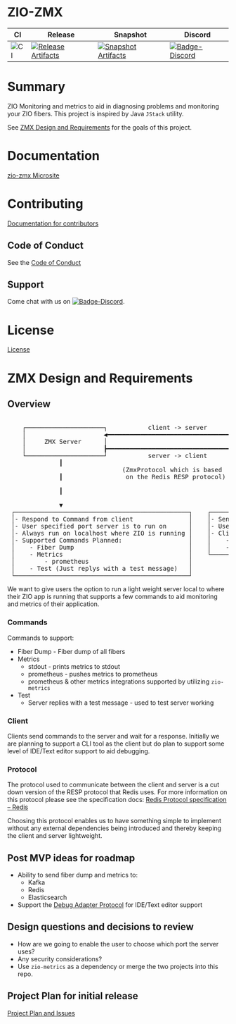 # ZIO-ZMX

| CI | Release | Snapshot | Discord |
| --- | --- | --- | --- |
| ![CI][Badge-CI] | [![Release Artifacts][Badge-SonatypeReleases]][Link-SonatypeReleases] | [![Snapshot Artifacts][Badge-SonatypeSnapshots]][Link-SonatypeSnapshots] | [![Badge-Discord]][Link-Discord] |

# Summary
ZIO Monitoring and metrics to aid in diagnosing problems and monitoring your ZIO fibers. This project is inspired by Java `JStack` utility.

See [ZMX Design and Requirements](#ZMX-Design-and-Requirements) for the goals of this project.

# Documentation
[zio-zmx Microsite](https://zio.github.io/zio-zmx/)

# Contributing
[Documentation for contributors](https://zio.github.io/zio-zmx/docs/about/about_contributing)

## Code of Conduct

See the [Code of Conduct](https://zio.github.io/zio-zmx/docs/about/about_coc)

## Support

Come chat with us on [![Badge-Discord]][Link-Discord].


# License
[License](LICENSE)

[Badge-SonatypeReleases]: https://img.shields.io/nexus/r/https/oss.sonatype.org/dev.zio/zio-zmx_2.12.svg "Sonatype Releases"
[Badge-SonatypeSnapshots]: https://img.shields.io/nexus/s/https/oss.sonatype.org/dev.zio/zio-zmx_2.12.svg "Sonatype Snapshots"
[Badge-Discord]: https://img.shields.io/discord/629491597070827530?logo=discord "chat on discord"
[Link-SonatypeReleases]: https://oss.sonatype.org/content/repositories/releases/dev/zio/zio-zmx_2.12/ "Sonatype Releases"
[Link-SonatypeSnapshots]: https://oss.sonatype.org/content/repositories/snapshots/dev/zio/zio-zmx_2.12/ "Sonatype Snapshots"
[Link-Discord]: https://discord.gg/2ccFBr4 "Discord"
[Badge-CI]: https://github.com/zio/zio-zmx/workflows/CI/badge.svg

# ZMX Design and Requirements


## Overview                                                                                                                                                        
                                                                                                                                                        
<pre>                                                                                                                                                        
    ┌─────────────────────┐           client -> server           ┌─────────────────────┐                   
    │                     ◀━━━━━━━━━━━━━━━━━━━━━━━━━━━━━━━━━━━━━━┫                     │                   
    │     ZMX Server      │                                      │     ZMX Client      │                   
    │                     ┣━━━━━━━━━━━━━━━━━━━━━━━━━━━━━━━━━━━━━━▶                     │                   
    └─────────────────────┘           server -> client           └─────────────────────┘                   
              ┃                                                             ┃                              
                               (ZmxProtocol which is based                             
              ┃                 on the Redis RESP protocol)                 ┃                              
                                                                                                                     
              ┃                                                             ┃                              
                                                                                                          
              ▼                                                             ▼                              
 ┌───────────────────────────────────────────────┐    ┌─────────────────────────────────────────────────────┐
 │- Respond to Command from client               │    │- Send Command to server                             │
 │- User specified port server is to run on      │    │- User specified port server is running on           │
 │- Always run on localhost where ZIO is running │    │- Client implementations planned:                    │
 │- Supported Commands Planned:                  │    │    - CLI                                            │
 │    - Fiber Dump                               │    │    - Text editor / IDE                              │
 │    - Metrics                                  │    └─────────────────────────────────────────────────────┘
 │        - prometheus                           │                                                           
 │    - Test (Just replys with a test message)   │                                                                        
 └───────────────────────────────────────────────┘                                             
</pre>
We want to give users the option to run a light weight server local to where their ZIO app is running that supports a few commands to aid monitoring and metrics of their application.

### Commands

Commands to support:

- Fiber Dump - Fiber dump of all fibers
- Metrics
    - stdout - prints metrics to stdout
    - prometheus - pushes metrics to prometheus
    - prometheus & other metrics integrations supported by utilizing `zio-metrics`
- Test 
    - Server replies with a test message - used to test server working

### Client

Clients send commands to the server and wait for a response. Initially we are planning to support a CLI tool as the client but do plan to support some level of IDE/Text editor support to aid debugging.

### Protocol

The protocol used to communicate between the client and server is a cut down version of the RESP protocol that Redis uses. For more information on this protocol please see the specification docs: [Redis Protocol specification – Redis](https://redis.io/topics/protocol)

Choosing this protocol enables us to have something simple to implement without any external dependencies being introduced and thereby keeping the client and server lightweight. 

## Post MVP ideas for roadmap

- Ability to send fiber dump and metrics to:
    - Kafka
    - Redis
    - Elasticsearch
- Support the [Debug Adapter Protocol](https://microsoft.github.io/debug-adapter-protocol/) for IDE/Text editor support

## Design questions and decisions to review

- How are we going to enable the user to choose which port the server uses? 
- Any security considerations? 
- Use `zio-metrics` as a dependency or merge the two projects into this repo.

## Project Plan for initial release

[Project Plan and Issues](https://github.com/zio/zio-zmx/projects/1)
